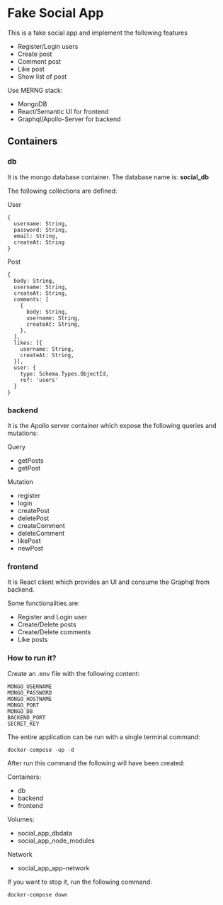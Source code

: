 # Fake Social App
This is a fake social app and implement the following features

- Register/Login users
- Create post
- Comment post
- Like post
- Show list of post

Use MERNG stack:

- MongoDB
- React/Semantic UI for frontend
- Graphql/Apollo-Server for backend

## Containers
### db
It is the mongo database container. The database name is: __social_db__

The following collections are defined:

User
```
{
  username: String,
  password: String,
  email: String,
  createAt: String
}
```

Post
```
{
  body: String,
  username: String,
  createAt: String,
  comments: [
    {
      body: String,
      username: String,
      createAt: String,
    },
  ],
  likes: [{
    username: String,
    createAt: String,
  }],
  user: {
    type: Schema.Types.ObjectId,
    ref: 'users'
  }
}
```

### backend
It is the Apollo server container which expose the following queries and mutations:

Query
- getPosts
- getPost

Mutation
- register
- login
- createPost
- deletePost
- createComment
- deleteComment
- likePost
- newPost

### frontend
It is React client which provides an UI and consume the Graphql from backend.

Some functionalities are:
- Register and Login user
- Create/Delete posts
- Create/Delete comments
- Like posts

### How to run it?
Create an .env file with the following content:
```
MONGO_USERNAME
MONGO_PASSWORD
MONGO_HOSTNAME
MONGO_PORT
MONGO_DB
BACKEND_PORT
SECRET_KEY
```

The entire application can be run with a single terminal command:

```
docker-compose -up -d
```

After run this command the following will have been created:

Containers:
- db
- backend
- frontend

Volumes:
- social_app_dbdata
- social_app_node_modules

Network
- social_app_app-network

If you want to stop it, run the following command:

```
docker-compose down
```

